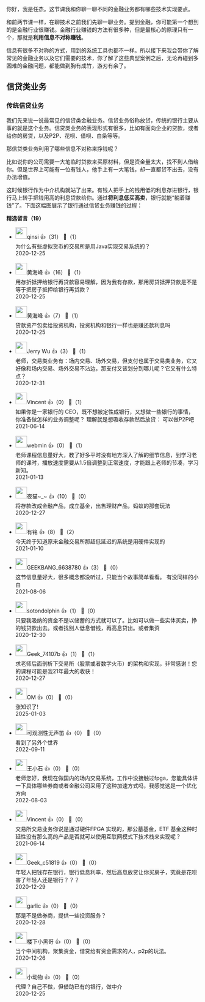 你好，我是任杰。这节课我和你聊一聊不同的金融业务都有哪些技术实现要点。

和前两节课一样，在聊技术之前我们先聊一聊业务。提到金融，你可能第一个想到的是金融行业很赚钱。金融行业赚钱的方法有很多种，但是最核心的原理只有一个，那就是**利用信息不对称赚钱**。

信息有很多不对称的方式，用到的系统工具也都不一样。所以接下来我会带你了解常见的金融业务以及它们需要的技术，你了解了这些典型案例之后，无论再碰到多困难的金融问题，都能做到胸有成竹，游刃有余了。

## 信贷类业务

### 传统信贷业务

我们先来说一说最常见的信贷类金融业务。信贷业务俗称放贷，传统的银行主要从事的就是这个业务。信贷类业务的表现形式有很多，比如有面向企业的贷款，或者给你的房贷，以及P2P、花呗、借呗、白条等等。

那信贷类业务利用了哪些信息不对称来挣钱呢？

比如说你的公司需要一大笔临时贷款来买原材料，但是资金量太大，找不到人借给你。但是世界上可能有一位有钱人，他手上有一大笔钱，却一直都贷不出去，没有办法增值。

这时候银行作为中介机构就站了出来。有钱人把手上的钱用低的利息存进银行，银行马上转手把钱用高的利息贷款给你。通过**将利息低买高卖**，银行就能“躺着赚钱”了。下面这幅图展示了银行通过信贷业务赚钱的过程：
<div><strong>精选留言（19）</strong></div><ul>
<li><img src="https://static001.geekbang.org/account/avatar/00/19/70/67/0c1359c2.jpg" width="30px"><span>qinsi</span> 👍（31） 💬（1）<div>为什么有些虚拟货币的交易所是用Java实现交易系统的？</div>2020-12-25</li><br/><li><img src="https://static001.geekbang.org/account/avatar/00/13/75/dd/9ead6e69.jpg" width="30px"><span>黄海峰</span> 👍（16） 💬（1）<div>用存折抵押给银行再贷款容易理解，因为我有存款，那用房贷抵押贷款是不是等于把房子抵押给银行再贷款？</div>2020-12-25</li><br/><li><img src="https://static001.geekbang.org/account/avatar/00/13/75/dd/9ead6e69.jpg" width="30px"><span>黄海峰</span> 👍（7） 💬（1）<div>贷款资产包卖给投资机构，投资机构和银行一样也是赚还款利息吗</div>2020-12-25</li><br/><li><img src="https://static001.geekbang.org/account/avatar/00/12/5d/6f/42494dcf.jpg" width="30px"><span>Jerry Wu</span> 👍（3） 💬（1）<div>老师，交易类业务有：场内交易、场外交易，但支付也属于交易类业务，它又好像和场内交易、场外交易不沾边，那支付又该划分到哪儿呢？它又有什么特点？</div>2020-12-31</li><br/><li><img src="https://static001.geekbang.org/account/avatar/00/11/52/37/13b4c8aa.jpg" width="30px"><span>Vincent</span> 👍（0） 💬（1）<div>如果你是一家银行的 CEO，既不想被定性成银行，又想做一些银行的事情，你准备做怎样的业务调整呢？
理解就是想吸收存款然后放贷：
可以做P2P吧</div>2021-06-14</li><br/><li><img src="https://static001.geekbang.org/account/avatar/00/0f/f9/e6/47742988.jpg" width="30px"><span>webmin</span> 👍（0） 💬（1）<div>老师课程信息量好大，教了好多平时没有地方深入了解的细节信息，到学习老师的课时，播放速度需要从1.5倍调整到正常速度，才能跟上老师的节凑，学习新知。</div>2021-01-13</li><br/><li><img src="https://static001.geekbang.org/account/avatar/00/14/24/b5/c62b9027.jpg" width="30px"><span>夜猫~_~</span> 👍（10） 💬（0）<div>将存款改成金融产品，成立基金，出售理财产品，蚂蚁的那套玩法</div>2020-12-27</li><br/><li><img src="http://thirdwx.qlogo.cn/mmopen/vi_32/3XbCueYYVWTiclv8T5tFpwiblOxLphvSZxL4ujMdqVMibZnOiaFK2C5nKRGv407iaAsrI0CDICYVQJtiaITzkjfjbvrQ/132" width="30px"><span>有铭</span> 👍（8） 💬（2）<div>今天终于知道原来金融交易所那超低延迟的系统是用硬件实现的</div>2021-01-10</li><br/><li><img src="https://static001.geekbang.org/account/avatar/00/13/5a/28/732d3f2f.jpg" width="30px"><span>GEEKBANG_6638780</span> 👍（3） 💬（0）<div>这节信息量好大，很多概念都没听过，只能当个故事简单看看。 有没同样的小白</div>2021-08-06</li><br/><li><img src="" width="30px"><span>sotondolphin</span> 👍（1） 💬（0）<div>只要我吸纳的资金不是以储蓄的方式就可以了。比如可以做一些实体买卖，挣的钱贷款出去。或者找别人低息借钱，再高息贷出。或者集资</div>2020-12-30</li><br/><li><img src="https://thirdwx.qlogo.cn/mmopen/vi_32/FoE5JTn2hmicRVXiatP2ibbe10CTbiassOskjkqDWaWZ4dDIw4Z9KMrALLPIkVfdIbLYB5ro4U7AQ0elPtVDibt31sA/132" width="30px"><span>Geek_74107b</span> 👍（1） 💬（1）<div>求老师后面剖析下交易所（股票或者数字火币）的架构和实现，非常感谢！您的课程可能是我21年最大的收获！</div>2020-12-27</li><br/><li><img src="http://thirdwx.qlogo.cn/mmopen/vi_32/DYAIOgq83eoWfXendN7czHpsyaWKLPK6Na9P5czquJ7Wdre4TibZQ5SQib88edyuib3LpCVFkp0gII2wyvvR8tEIA/132" width="30px"><span>OM</span> 👍（0） 💬（0）<div>涨知识了!</div>2025-01-03</li><br/><li><img src="https://static001.geekbang.org/account/avatar/00/26/36/ba/b177d176.jpg" width="30px"><span>可观测性无声笛</span> 👍（0） 💬（0）<div>看到了另外个世界</div>2022-09-11</li><br/><li><img src="https://static001.geekbang.org/account/avatar/00/2c/7b/66/1041949f.jpg" width="30px"><span>王小石</span> 👍（0） 💬（0）<div>老师您好，我现在做国内的场内交易系统，工作中没接触过fpga，您能具体讲一下具体哪些券商或者金融公司采用了这种加速方式吗，我感觉这是一个优化方向</div>2022-08-03</li><br/><li><img src="https://static001.geekbang.org/account/avatar/00/11/52/37/13b4c8aa.jpg" width="30px"><span>Vincent</span> 👍（0） 💬（0）<div>交易所交易业务你说是通过硬件FPGA 实现的，那公墓基金，ETF 基金这种时延性没有那么高的产品是否就可以使用互联网模式下技术栈来实现呢？</div>2021-06-14</li><br/><li><img src="" width="30px"><span>Geek_c51819</span> 👍（0） 💬（0）<div>年轻人把钱存在银行，银行低息利率，然后高息放贷让你买房子，究竟是花呗害了年轻人还是银行？？？</div>2020-12-29</li><br/><li><img src="https://static001.geekbang.org/account/avatar/00/0f/8e/bb/c039dc11.jpg" width="30px"><span>garlic</span> 👍（0） 💬（0）<div>那是不是做券商，提供一些投资服务？</div>2020-12-28</li><br/><li><img src="https://static001.geekbang.org/account/avatar/00/0f/7b/98/8f1aecf4.jpg" width="30px"><span>楼下小黑哥</span> 👍（0） 💬（0）<div>当个中间机构，聚集资金，借贷给有资金需求的人，p2p的玩法。</div>2020-12-26</li><br/><li><img src="https://static001.geekbang.org/account/avatar/00/0f/be/03/404edf37.jpg" width="30px"><span>小动物</span> 👍（0） 💬（0）<div>代理？自己不做，但借助已有的银行，做中介</div>2020-12-25</li><br/>
</ul>